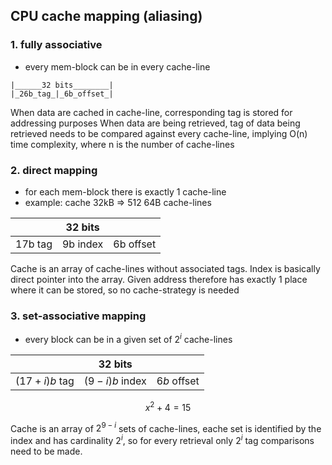 ## CPU cache mapping (aliasing)

### 1. fully associative 
- every mem-block can be in every cache-line

```
|______32 bits________|
|_26b_tag_|_6b_offset_|
```

When data are cached in cache-line, corresponding tag is stored for addressing purposes
When data are being retrieved, tag of data being retrieved needs to be compared against every cache-line, 
implying O(n) time complexity, where n is the number of cache-lines

### 2. direct mapping 
- for each mem-block there is exactly 1 cache-line 
- example: cache 32kB => 512 64B cache-lines


|  | 32 bits |  |
-|-|-
17b tag | 9b index |  6b offset


Cache is an array of cache-lines without associated tags.
Index is basically direct pointer into the array.
Given address therefore has exactly 1 place where it can be stored, so no cache-strategy is needed 

### 3. set-associative mapping 
- every block can be in a given set of $2^i$ cache-lines

| | 32 bits | |
-|-|-
 $(17+i)b$ tag | $(9-i)b$ index |  $6b$ offset



$$ x^2 + 4 = 15 $$ 

Cache is an array of $2^{9-i}$ sets of cache-lines, eache set is identified by the index and has cardinality $2^i$,
so for every retrieval only $2^i$ tag comparisons need to be made.

